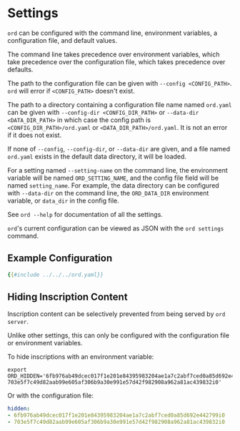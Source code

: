 Settings
========

`ord` can be configured with the command line, environment variables, a
configuration file, and default values.

The command line takes precedence over environment variables, which take
precedence over the configuration file, which takes precedence over defaults.

The path to the configuration file can be given with `--config <CONFIG_PATH>`.
`ord` will error if `<CONFIG_PATH>` doesn't exist.

The path to a directory containing a configuration file name named `ord.yaml`
can be given with `--config-dir <CONFIG_DIR_PATH>` or `--data-dir
<DATA_DIR_PATH>` in which case the config path is `<CONFIG_DIR_PATH>/ord.yaml`
or `<DATA_DIR_PATH>/ord.yaml`. It is not an error if it does not exist.

If none of `--config`, `--config-dir`, or `--data-dir` are given, and a file
named `ord.yaml` exists in the default data directory, it will be loaded.

For a setting named `--setting-name` on the command line, the environment
variable will be named `ORD_SETTING_NAME`, and the config file field will be
named `setting_name`. For example, the data directory can be configured with
`--data-dir` on the command line, the `ORD_DATA_DIR` environment variable, or
`data_dir` in the config file.

See `ord --help` for documentation of all the settings.

`ord`'s current configuration can be viewed as JSON with the `ord settings`
command.

Example Configuration
---------------------

```yaml
{{#include ../../../ord.yaml}}
```

Hiding Inscription Content
--------------------------

Inscription content can be selectively prevented from being served by `ord
server`.

Unlike other settings, this can only be configured with the configuration file
or environment variables.

To hide inscriptions with an environment variable:

```
export ORD_HIDDEN='6fb976ab49dcec017f1e201e84395983204ae1a7c2abf7ced0a85d692e442799i0 703e5f7c49d82aab99e605af306b9a30e991e57d42f982908a962a81ac439832i0'
```

Or with the configuration file:

```yaml
hidden:
- 6fb976ab49dcec017f1e201e84395983204ae1a7c2abf7ced0a85d692e442799i0
- 703e5f7c49d82aab99e605af306b9a30e991e57d42f982908a962a81ac439832i0
```
